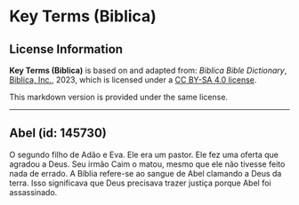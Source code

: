 # Key Terms (Biblica)

## License Information

**Key Terms (Biblica)** is based on and adapted from: _Biblica Bible Dictionary_, [Biblica, Inc.](https://www.biblica.com/), 2023, which is licensed under a [CC BY-SA 4.0 license](https://creativecommons.org/licenses/by-sa/4.0/legalcode.en).

This markdown version is provided under the same license.



--------------------------------

## Abel (id: 145730)

O segundo filho de Adão e Eva. Ele era um pastor. Ele fez uma oferta que agradou a Deus. Seu irmão Caim o matou, mesmo que ele não tivesse feito nada de errado. A Bíblia refere\-se ao sangue de Abel clamando a Deus da terra. Isso significava que Deus precisava trazer justiça porque Abel foi assassinado.


